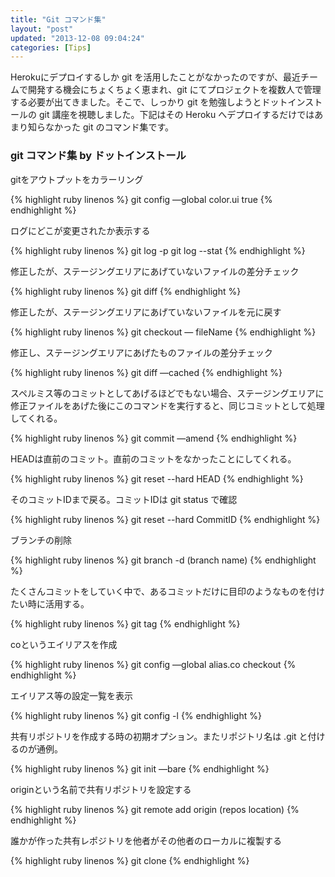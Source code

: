 ```yaml
---
title: "Git コマンド集"
layout: "post"
updated: "2013-12-08 09:04:24"
categories: [Tips]
---
```


Herokuにデプロイするしか git を活用したことがなかったのですが、最近チームで開発する機会にちょくちょく恵まれ、git にてプロジェクトを複数人で管理する必要が出てきました。そこで、しっかり git を勉強しようとドットインストールの git 講座を視聴しました。下記はその Heroku へデプロイするだけではあまり知らなかった git のコマンド集です。

### git コマンド集 by ドットインストール

gitをアウトプットをカラーリング

{% highlight ruby linenos %}
git config —global color.ui true
{% endhighlight %}

ログにどこが変更されたか表示する

{% highlight ruby linenos %}
git log -p
git log --stat
{% endhighlight %}

修正したが、ステージングエリアにあげていないファイルの差分チェック

{% highlight ruby linenos %}
git diff
{% endhighlight %}

修正したが、ステージングエリアにあげていないファイルを元に戻す

{% highlight ruby linenos %}
git checkout — fileName
{% endhighlight %}

修正し、ステージングエリアにあげたものファイルの差分チェック

{% highlight ruby linenos %}
git diff —cached
{% endhighlight %}

スペルミス等のコミットとしてあげるほどでもない場合、ステージングエリアに修正ファイルをあげた後にこのコマンドを実行すると、同じコミットとして処理してくれる。

{% highlight ruby linenos %}
git commit —amend
{% endhighlight %}

HEADは直前のコミット。直前のコミットをなかったことにしてくれる。

{% highlight ruby linenos %}
git reset --hard HEAD
{% endhighlight %}

そのコミットIDまで戻る。コミットIDは git status で確認

{% highlight ruby linenos %}
git reset --hard CommitID
{% endhighlight %}

ブランチの削除

{% highlight ruby linenos %}
git branch -d (branch name)
{% endhighlight %}

たくさんコミットをしていく中で、あるコミットだけに目印のようなものを付けたい時に活用する。

{% highlight ruby linenos %}
git tag
{% endhighlight %}

coというエイリアスを作成

{% highlight ruby linenos %}
git config —global alias.co checkout
{% endhighlight %}

エイリアス等の設定一覧を表示

{% highlight ruby linenos %}
git config -l 
{% endhighlight %}

共有リポジトリを作成する時の初期オプション。またリポジトリ名は .git と付けるのが通例。

{% highlight ruby linenos %}
git init —bare
{% endhighlight %}

originという名前で共有リポジトリを設定する

{% highlight ruby linenos %}
git remote add origin (repos location)
{% endhighlight %}

誰かが作った共有レポジトリを他者がその他者のローカルに複製する

{% highlight ruby linenos %}
git clone
{% endhighlight %}